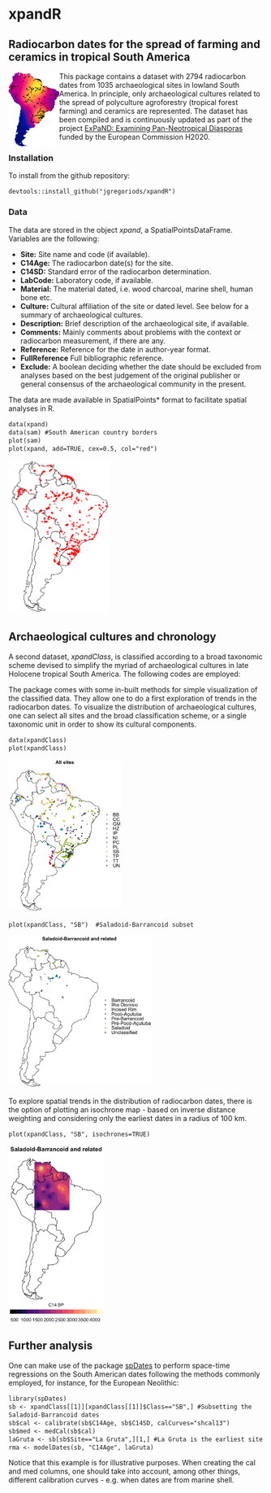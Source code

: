 # xpandR
<h2>Radiocarbon dates for the spread of farming and ceramics in tropical South America</h2>
<img src="img/ds.png" width=100 align="left"></img>
<p>This package contains a dataset with 2794 radiocarbon dates from 1035 archaeological sites in lowland South America. In principle, only archaeological cultures related to the spread of polyculture agroforestry (tropical forest farming) and ceramics are represented. The dataset has been compiled and is continuously updated as part of the project <a href="https://amazonexpand.wixsite.com/expand">ExPaND: Examining Pan-Neotropical Diasporas</a> funded by the European Commission H2020.</p>
<h3>Installation</h3>
<p>To install from the github repository:</p>
<pre><code>devtools::install_github("jgregoriods/xpandR")</pre></code>
<h3>Data</h3>
<p>The data are stored in the object <i>xpand</i>, a SpatialPointsDataFrame. Variables are the following:</p>
<ul>
  <li><b>Site:</b> Site name and code (if available).</li>
  <li><b>C14Age:</b> The radiocarbon date(s) for the site.</li>
  <li><b>C14SD:</b> Standard error of the radiocarbon determination.</li>
  <li><b>LabCode:</b> Laboratory code, if available.</li>
  <li><b>Material:</b> The material dated, i.e. wood charcoal, marine shell, human bone etc.</li>
  <li><b>Culture:</b> Cultural affiliation of the site or dated level. See below for a summary of archaeological cultures.</li>
  <li><b>Description:</b> Brief description of the archaeological site, if available.</li>
  <li><b>Comments:</b> Mainly comments about problems with the context or radiocarbon measurement, if there are any.</li>
  <li><b>Reference:</b> Reference for the date in author-year format.</li>
  <li><b>FullReference</b> Full bibliographic reference.</li>
  <li><b>Exclude:</b> A boolean deciding whether the date should be excluded from analyses based on the best judgement of the original publisher or general consensus of the archaeological community in the present.</li>
</ul>
<p>The data are made available in SpatialPoints* format to facilitate spatial analyses in R.</p>
<pre><code>data(xpand)
data(sam) #South American country borders
plot(sam)
plot(xpand, add=TRUE, cex=0.5, col="red")</pre></code>
<img src="img/plotsites.png" width=200></img>
<h2>Archaeological cultures and chronology</h2>
<p>A second dataset, <i>xpandClass</i>, is classified according to a broad taxonomic scheme devised to simplify the myriad of archaeological cultures in late Holocene tropical South America. The following codes are employed:</p>

<p>The package comes with some in-built methods for simple visualization of the classified data. They allow one to do a first exploration of trends in the radiocarbon dates. To visualize the distribution of archaeological cultures, one can select all sites and the broad classification scheme, or a single taxonomic unit in order to show its cultural components.</p>
<pre><code>data(xpandClass)
plot(xpandClass)</pre></code>
<img src="img/all.png" height=300></img>
<pre><code>plot(xpandClass, "SB")  #Saladoid-Barrancoid subset</pre></code>
<img src="img/sb.png" height=300></img>
<p>To explore spatial trends in the distribution of radiocarbon dates, there is the option of plotting an isochrone map - based on inverse distance weighting and considering only the earliest dates in a radius of 100 km.</p>
<pre><code>plot(xpandClass, "SB", isochrones=TRUE)</pre></code>
<img src="img/iso.png" height=350></img>
<h2>Further analysis</h2>
<p>One can make use of the package <a href="https://github.com/jgregoriods/spDates">spDates</a> to perform space-time regressions on the South American dates following the methods commonly employed, for instance, for the European Neolithic:</p>
<pre><code>library(spDates)
sb <- xpandClass[[1]][xpandClass[[1]]$Class=="SB",] #Subsetting the Saladoid-Barrancoid dates
sb$cal <- calibrate(sb$C14Age, sb$C14SD, calCurves="shcal13")
sb$med <- medCal(sb$cal)
laGruta <- sb[sb$Site=="La Gruta",][1,] #La Gruta is the earliest site
rma <- modelDates(sb, "C14Age", laGruta)
</pre></code>
<p>Notice that this example is for illustrative purposes. When creating the cal and med columns, one should take into account, among other things, different calibration curves - e.g. when dates are from marine shell.</p>
